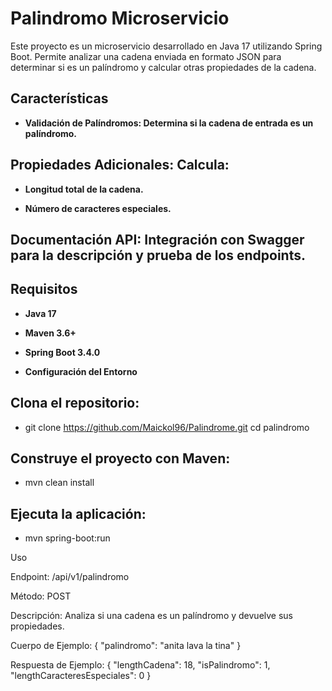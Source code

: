 # Palindromo Microservicio

Este proyecto es un microservicio desarrollado en Java 17 utilizando Spring Boot. Permite analizar una cadena enviada en formato JSON para determinar si es un palíndromo y calcular otras propiedades de la cadena.

## Características

- **Validación de Palíndromos: Determina si la cadena de entrada es un palíndromo.**

## Propiedades Adicionales: Calcula:

- **Longitud total de la cadena.**

- **Número de caracteres especiales.**

## Documentación API: Integración con Swagger para la descripción y prueba de los endpoints.

## Requisitos

- **Java 17**

- **Maven 3.6+**

- **Spring Boot 3.4.0**

- **Configuración del Entorno**

## Clona el repositorio:

- git clone https://github.com/Maickol96/Palindrome.git
cd palindromo

## Construye el proyecto con Maven:
- mvn clean install

## Ejecuta la aplicación:
- mvn spring-boot:run

Uso

Endpoint: /api/v1/palindromo

Método: POST

Descripción: Analiza si una cadena es un palíndromo y devuelve sus propiedades.

Cuerpo de Ejemplo:
{
  "palindromo": "anita lava la tina"
}

Respuesta de Ejemplo:
{
  "lengthCadena": 18,
  "isPalindromo": 1,
  "lengthCaracteresEspeciales": 0
}

